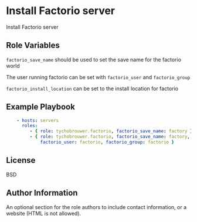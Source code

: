 Install Factorio server
=========

Install Factorio server

Role Variables
--------------

```factorio_save_name``` should be used to set the save name for the factorio world

The user running factorio can be set with ```factorio_user``` and ```factorio_group```

```factorio_install_location``` can be set to the install location for factorio

Example Playbook
----------------

```yaml
    - hosts: servers
      roles:
         - { role: tychobrouwer.factorio, factorio_save_name: factory }
         - { role: tychobrouwer.factorio, factorio_save_name: factory, factorio_install_location: /opt,
             factorio_user: factorio, factorio_group: factorio }
```

License
-------

BSD

Author Information
------------------

An optional section for the role authors to include contact information, or a website (HTML is not allowed).
